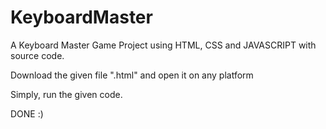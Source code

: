 # KeyboardMaster
A Keyboard Master Game Project using HTML, CSS and JAVASCRIPT with source code.



Download the given file ".html" and open it on any platform

Simply, run the given code.

DONE :)
